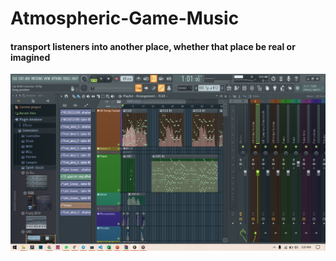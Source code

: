 # Atmospheric-Game-Music
<h4>transport listeners into another place, whether that place be real or imagined</h4>

![](Lily/Screenshot%20(182).png)
